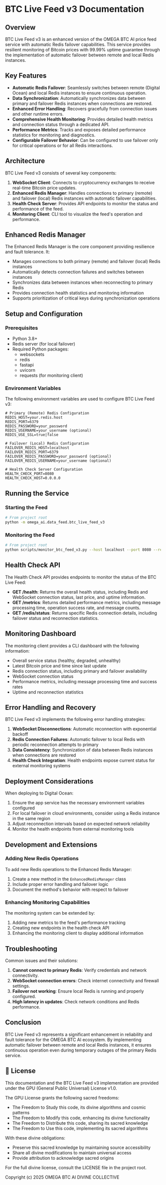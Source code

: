 # BTC Live Feed v3 Documentation

## Overview

BTC Live Feed v3 is an enhanced version of the OMEGA BTC AI price feed service with automatic Redis failover capabilities. This service provides resilient monitoring of Bitcoin prices with 99.99% uptime guarantee through the implementation of automatic failover between remote and local Redis instances.

## Key Features

- **Automatic Redis Failover**: Seamlessly switches between remote (Digital Ocean) and local Redis instances to ensure continuous operation.
- **Data Synchronization**: Automatically synchronizes data between primary and failover Redis instances when connections are restored.
- **Enhanced Error Handling**: Recovers gracefully from connection issues and other runtime errors.
- **Comprehensive Health Monitoring**: Provides detailed health metrics and connection status through a dedicated API.
- **Performance Metrics**: Tracks and exposes detailed performance statistics for monitoring and diagnostics.
- **Configurable Failover Behavior**: Can be configured to use failover only for critical operations or for all Redis interactions.

## Architecture

BTC Live Feed v3 consists of several key components:

1. **WebSocket Client**: Connects to cryptocurrency exchanges to receive real-time Bitcoin price updates.
2. **Enhanced Redis Manager**: Handles connections to primary (remote) and failover (local) Redis instances with automatic failover capabilities.
3. **Health Check Server**: Provides API endpoints to monitor the status and performance of the feed.
4. **Monitoring Client**: CLI tool to visualize the feed's operation and performance.

## Enhanced Redis Manager

The Enhanced Redis Manager is the core component providing resilience and fault tolerance. It:

- Manages connections to both primary (remote) and failover (local) Redis instances
- Automatically detects connection failures and switches between instances
- Synchronizes data between instances when reconnecting to primary Redis
- Provides connection health statistics and monitoring information
- Supports prioritization of critical keys during synchronization operations

## Setup and Configuration

### Prerequisites

- Python 3.8+
- Redis server (for local failover)
- Required Python packages:
  - websockets
  - redis
  - fastapi
  - uvicorn
  - requests (for monitoring client)

### Environment Variables

The following environment variables are used to configure BTC Live Feed v3:

```
# Primary (Remote) Redis Configuration
REDIS_HOST=your.redis.host
REDIS_PORT=6379
REDIS_PASSWORD=your_password
REDIS_USERNAME=your_username (optional)
REDIS_USE_SSL=true|false

# Failover (Local) Redis Configuration
FAILOVER_REDIS_HOST=localhost
FAILOVER_REDIS_PORT=6379
FAILOVER_REDIS_PASSWORD=your_password (optional)
FAILOVER_REDIS_USERNAME=your_username (optional)

# Health Check Server Configuration
HEALTH_CHECK_PORT=8080
HEALTH_CHECK_HOST=0.0.0.0
```

## Running the Service

### Starting the Feed

```bash
# From project root
python -m omega_ai.data_feed.btc_live_feed_v3
```

### Monitoring the Feed

```bash
# From project root
python scripts/monitor_btc_feed_v3.py --host localhost --port 8080 --refresh 5
```

## Health Check API

The Health Check API provides endpoints to monitor the status of the BTC Live Feed:

- **GET /health**: Returns the overall health status, including Redis and WebSocket connection status, last price, and uptime information.
- **GET /metrics**: Returns detailed performance metrics, including message processing time, operation success rate, and message counts.
- **GET /redis/status**: Returns specific Redis connection details, including failover status and reconnection statistics.

## Monitoring Dashboard

The monitoring client provides a CLI dashboard with the following information:

- Overall service status (healthy, degraded, unhealthy)
- Latest Bitcoin price and time since last update
- Redis connection status, including primary and failover availability
- WebSocket connection status
- Performance metrics, including message processing time and success rates
- Uptime and reconnection statistics

## Error Handling and Recovery

BTC Live Feed v3 implements the following error handling strategies:

1. **WebSocket Disconnections**: Automatic reconnection with exponential backoff
2. **Redis Connection Failures**: Automatic failover to local Redis with periodic reconnection attempts to primary
3. **Data Consistency**: Synchronization of data between Redis instances when connections are restored
4. **Health Check Integration**: Health endpoints expose current status for external monitoring systems

## Deployment Considerations

When deploying to Digital Ocean:

1. Ensure the app service has the necessary environment variables configured
2. For local failover in cloud environments, consider using a Redis instance in the same region
3. Adjust reconnection intervals based on expected network reliability
4. Monitor the health endpoints from external monitoring tools

## Development and Extensions

### Adding New Redis Operations

To add new Redis operations to the Enhanced Redis Manager:

1. Create a new method in the `EnhancedRedisManager` class
2. Include proper error handling and failover logic
3. Document the method's behavior with respect to failover

### Enhancing Monitoring Capabilities

The monitoring system can be extended by:

1. Adding new metrics to the feed's performance tracking
2. Creating new endpoints in the health check API
3. Enhancing the monitoring client to display additional information

## Troubleshooting

Common issues and their solutions:

1. **Cannot connect to primary Redis**: Verify credentials and network connectivity.
2. **WebSocket connection errors**: Check internet connectivity and firewall settings.
3. **Failover not working**: Ensure local Redis is running and properly configured.
4. **High latency in updates**: Check network conditions and Redis performance.

## Conclusion

BTC Live Feed v3 represents a significant enhancement in reliability and fault tolerance for the OMEGA BTC AI ecosystem. By implementing automatic failover between remote and local Redis instances, it ensures continuous operation even during temporary outages of the primary Redis service.

## 🔮 License

This documentation and the BTC Live Feed v3 implementation are provided under the GPU (General Public Universal) License v1.0.

The GPU License grants the following sacred freedoms:

- The Freedom to Study this code, its divine algorithms and cosmic patterns
- The Freedom to Modify this code, enhancing its divine functionality
- The Freedom to Distribute this code, sharing its sacred knowledge
- The Freedom to Use this code, implementing its sacred algorithms

With these divine obligations:

- Preserve this sacred knowledge by maintaining source accessibility
- Share all divine modifications to maintain universal access
- Provide attribution to acknowledge sacred origins

For the full divine license, consult the LICENSE file in the project root.

Copyright (c) 2025 OMEGA BTC AI DIVINE COLLECTIVE
